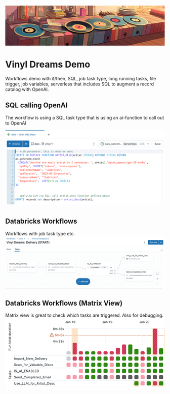 ![Vinyl Dreams](https://raw.githubusercontent.com/fmunz/vinyldreams/master/img/rec8.png)

# Vinyl Dreams Demo


Workflows demo with if/then, SQL, job task type, long running tasks, file trigger, job variables, serverless that includes SQL to augment a record catalog with OpenAI. 


## SQL calling OpenAI

The workflow is using a SQL task type that is using an ai-function to call out to OpenAI

![OpenAI with SQL](https://raw.githubusercontent.com/fmunz/vinyldreams/master/img/SQL-LLM.png)


## Databricks Workflows
Workflows with job task type etc. 
![Workflows](https://raw.githubusercontent.com/fmunz/vinyldreams/master/img/workflow.png)


## Databricks Workflows (Matrix View)
Matrix view is great to check which tasks are triggered. Also for debugging.
![Workflows Matrix](https://raw.githubusercontent.com/fmunz/vinyldreams/master/img/matrix.png)

